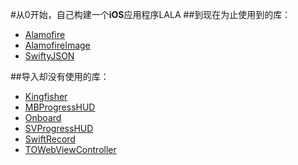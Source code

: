 #从0开始，自己构建一个**iOS**应用程序LALA
##到现在为止使用到的库：
- [Alamofire](https://github.com/Alamofire/Alamofire)
- [AlamofireImage](https://github.com/Alamofire/AlamofireImage)
- [SwiftyJSON](https://github.com/SwiftyJSON/SwiftyJSON)

##导入却没有使用的库：
* [Kingfisher](https://github.com/onevcat/Kingfisher)
* [MBProgressHUD](https://github.com/jdg/MBProgressHUD)
* [Onboard](https://github.com/mamaral/Onboard)
* [SVProgressHUD](https://github.com/SVProgressHUD/SVProgressHUD)
* [SwiftRecord](https://github.com/arkverse/SwiftRecord)
* [TOWebViewController](https://github.com/TimOliver/TOWebViewController)

